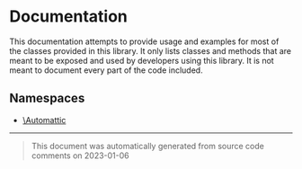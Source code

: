 # Documentation
This documentation attempts to provide usage and examples for most of the classes provided in this library. It only lists
classes and methods that are meant to be exposed and used by developers using this library. It is not meant to document every part of the code included.

## Namespaces

* [\Automattic](namespaces/automattic.md)

--------
> This document was automatically generated from source code comments on 2023-01-06
